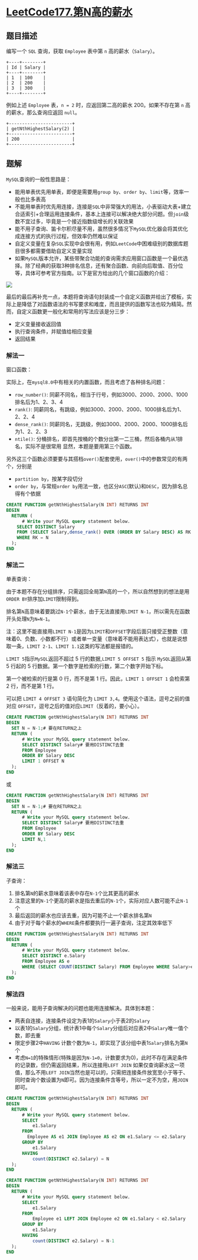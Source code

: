# [LeetCode177.第N高的薪水](https://leetcode-cn.com/problems/nth-highest-salary/)
## 题目描述
编写一个 `SQL` 查询，获取 `Employee` 表中第 `n` 高的薪水（`Salary`）。

```
+----+--------+
| Id | Salary |
+----+--------+
| 1  | 100    |
| 2  | 200    |
| 3  | 300    |
+----+--------+
```
例如上述 `Employee` 表，`n = 2` 时，应返回第二高的薪水 200。如果不存在第 `n` 高的薪水，那么查询应返回 `null`。

```
+------------------------+
| getNthHighestSalary(2) |
+------------------------+
| 200                    |
+------------------------+
```
## 题解
`MySQL`查询的一般性思路是：

- 能用单表优先用单表，即便是需要用`group by`、`order by`、`limit`等，效率一般也比多表高
- 不能用单表时优先用连接，连接是`SQL`中非常强大的用法，小表驱动大表+建立合适索引+合理运用连接条件，基本上连接可以解决绝大部分问题。但`join`级数不宜过多，毕竟是一个接近指数级增长的关联效果
- 能不用子查询、笛卡尔积尽量不用，虽然很多情况下`MySQL`优化器会将其优化成连接方式的执行过程，但效率仍然难以保证
- 自定义变量在复杂`SQL`实现中会很有用，例如`LeetCode`中困难级别的数据库题目很多都需要借助自定义变量实现
- 如果`MySQL`版本允许，某些带聚合功能的查询需求应用窗口函数是一个最优选择。除了经典的获取3种排名信息，还有聚合函数、向前向后取值、百分位等，具体可参考官方指南。以下是官方给出的几个窗口函数的介绍：

![](https://picgp.oss-cn-beijing.aliyuncs.com/img/20201117231529.png)

最后的最后再补充一点，本题将查询语句封装成一个自定义函数并给出了模板，实际上是降低了对函数语法的书写要求和难度，而且提供的函数写法也较为精简。然而，自定义函数更一般化和常用的写法应该是分三步：

- 定义变量接收返回值
- 执行查询条件，并赋值给相应变量
- 返回结果
### 解法一
窗口函数：

实际上，在`mysql8.0`中有相关的内置函数，而且考虑了各种排名问题：

- `row_number()`: 同薪不同名，相当于行号，例如3000、2000、2000、1000排名后为1、2、3、4
- `rank()`: 同薪同名，有跳级，例如3000、2000、2000、1000排名后为1、2、2、4
- `dense_rank()`: 同薪同名，无跳级，例如3000、2000、2000、1000排名后为1、2、2、3
- `ntile()`: 分桶排名，即首先按桶的个数分出第一二三桶，然后各桶内从1排名，实际不是很常用
显然，本题是要用第三个函数。

另外这三个函数必须要要与其搭档`over()`配套使用，`over()`中的参数常见的有两个，分别是

- `partition by`，按某字段切分
- `order by`，与常规`order by`用法一致，也区分`ASC`(默认)和`DESC`，因为排名总得有个依据

```sql
CREATE FUNCTION getNthHighestSalary(N INT) RETURNS INT
BEGIN
  RETURN (
      # Write your MySQL query statement below.
    SELECT DISTINCT Salary
    FROM (SELECT Salary,dense_rank() OVER (ORDER BY Salary DESC) AS RK FROM Employee) AS tmp
    WHERE RK = N
  );
END
```
### 解法二
单表查询：

由于本题不存在分组排序，只需返回全局第`N`高的一个，所以自然想到的想法是用`ORDER BY`排序加`LIMIT`限制得到。

排名第`N`高意味着要跳过`N-1`个薪水，由于无法直接用`LIMIT N-1`，所以需先在函数开头处理`N`为`N=N-1`。

注：这里不能直接用`LIMIT N-1`是因为`LIMIT`和`OFFSET`字段后面只接受正整数（意味着0、负数、小数都不行）或者单一变量（意味着不能用表达式），也就是说想取一条，`LIMIT 2-1`、`LIMIT 1.1`这类的写法都是报错的。

`LIMIT 5`指示`MySQL`返回不超过 5 行的数据,`LIMIT 5 OFFSET 5` 指示 `MySQL`返回从第 5 行起的 5 行数据。第一个数字是检索的行数，第二个数字开始下标。

第一个被检索的行是第 0 行，而不是第 1 行。因此，`LIMIT 1 OFFSET 1` 会检索第 2 行，而不是第 1 行。

可以把 `LIMIT 4 OFFSET 3` 语句简化为 `LIMIT 3,4`。使用这个语法，逗号之前的值对应 `OFFSET`，逗号之后的值对应`LIMIT`（反着的，要小心）。


```SQL
CREATE FUNCTION getNthHighestSalary(N INT) RETURNS INT
BEGIN
  SET N = N-1;# 要在RETURN之上
  RETURN (
      # Write your MySQL query statement below.
      SELECT DISTINCT Salary# 要用DISTINCT去重
      FROM Employee
      ORDER BY Salary DESC
      LIMIT 1 OFFSET N
  );
END
```
或
```SQL
CREATE FUNCTION getNthHighestSalary(N INT) RETURNS INT
BEGIN
  SET N = N-1;# 要在RETURN之上
  RETURN (
      # Write your MySQL query statement below.
      SELECT DISTINCT Salary# 要用DISTINCT去重
      FROM Employee
      ORDER BY Salary DESC
      LIMIT N,1
  );
END
```
### 解法三
子查询：

1. 排名第`N`的薪水意味着该表中存在`N-1`个比其更高的薪水
2. 注意这里的`N-1`个更高的薪水是指去重后的`N-1`个，实际对应人数可能不止`N-1`个
3. 最后返回的薪水也应该去重，因为可能不止一个薪水排名第`N`
4. 由于对于每个薪水的`WHERE`条件都要执行一遍子查询，注定其效率低下

```sql
CREATE FUNCTION getNthHighestSalary(N INT) RETURNS INT
BEGIN
  RETURN (
      # Write your MySQL query statement below.
      SELECT DISTINCT e.Salary
      FROM Employee AS e
      WHERE (SELECT COUNT(DISTINCT Salary) FROM Employee WHERE Salary>e.Salary)=N-1
  );
END
```
### 解法四
一般来说，能用子查询解决的问题也能用连接解决。具体到本题：

- 两表自连接，连接条件设定为表1的`Salary`小于表2的`Salary`
- 以表1的`Salary`分组，统计表1中每个`Salary`分组后对应表2中`Salary`唯一值个数，即去重
- 限定步骤2中`HAVING` 计数个数为`N-1`，即实现了该分组中表1`Salary`排名为第`N`个
- 考虑`N=1`的特殊情形(特殊是因为`N-1=0`，计数要求为0)，此时不存在满足条件的记录数，但仍需返回结果，所以连接用`LEFT JOIN`
如果仅查询薪水这一项值，那么不用`LEFT JOIN`当然也是可以的，只需把连接条件放宽至小于等于、同时查询个数设置为`N`即可。因为连接条件含等号，所以一定不为空，用`JOIN`即可。

```sql
CREATE FUNCTION getNthHighestSalary(N INT) RETURNS INT
BEGIN
  RETURN (
      # Write your MySQL query statement below.
      SELECT 
          e1.Salary
      FROM 
        Employee AS e1 JOIN Employee AS e2 ON e1.Salary <= e2.Salary
      GROUP BY 
          e1.Salary
      HAVING 
          count(DISTINCT e2.Salary) = N
  );
END
```
```sql
CREATE FUNCTION getNthHighestSalary(N INT) RETURNS INT
BEGIN
  RETURN (
      # Write your MySQL query statement below.
      SELECT 
          e1.Salary
      FROM 
          Employee e1 LEFT JOIN Employee e2 ON e1.Salary < e2.Salary
      GROUP BY 
          e1.Salary
      HAVING 
          count(DISTINCT e2.Salary) = N-1
  );
END
```